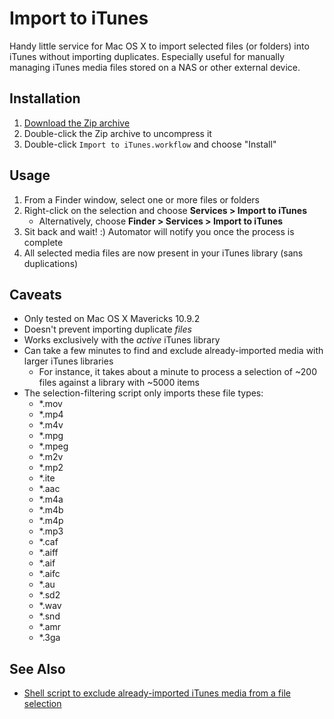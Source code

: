 Import to iTunes
================

Handy little service for Mac OS X to import selected files (or folders) into iTunes without importing duplicates. Especially useful for manually managing iTunes media files stored on a NAS or other external device.


## Installation
1. [Download the Zip archive](https://github.com/mattlubner/Import-to-iTunes/raw/master/Import%20to%20iTunes.zip)
2. Double-click the Zip archive to uncompress it
3. Double-click `Import to iTunes.workflow` and choose "Install"


## Usage
1. From a Finder window, select one or more files or folders
2. Right-click on the selection and choose **Services > Import to iTunes**
	- Alternatively, choose **Finder > Services > Import to iTunes**
3. Sit back and wait! :) Automator will notify you once the process is complete
4. All selected media files are now present in your iTunes library (sans duplications)


## Caveats
- Only tested on Mac OS X Mavericks 10.9.2
- Doesn't prevent importing duplicate _files_
- Works exclusively with the _active_ iTunes library
- Can take a few minutes to find and exclude already-imported media with larger iTunes libraries
	- For instance, it takes about a minute to process a selection of ~200 files against a library with ~5000 items
- The selection-filtering script only imports these file types:
	- *.mov
	- *.mp4
	- *.m4v
	- *.mpg
	- *.mpeg
	- *.m2v
	- *.mp2
	- *.ite
	- *.aac
	- *.m4a
	- *.m4b
	- *.m4p
	- *.mp3
	- *.caf
	- *.aiff
	- *.aif
	- *.aifc
	- *.au
	- *.sd2
	- *.wav
	- *.snd
	- *.amr
	- *.3ga


## See Also
- [Shell script to exclude already-imported iTunes media from a file selection](https://gist.github.com/mattlubner/9746041)
